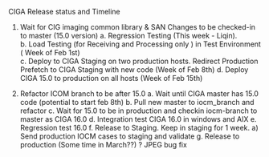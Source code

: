 CIGA Release status and Timeline

1. Wait for CIG imaging common library & SAN Changes to be checked-in to master (15.0 version)
   a. Regression Testing (This week - Liqin).  
   b. Load Testing (for Receiving and Processing only ) in Test Environment ( Week of Feb 1st)  
   c. Deploy to CIGA Staging on two production hosts.
   Redirect Production Prefetch to CIGA Staging with new code (Week of Feb 8th)
   d. Deploy CIGA 15.0 to production on all hosts (Week of Feb 15th)

2. Refactor ICOM branch to be after 15.0
   a. Wait until CIGA master has 15.0 code (potential to start feb 8th)
   b. Pull new master to iocm_branch and refactor
   c. Wait for 15.0 to be in production and checkin iocm-branch to master as CIGA 16.0
   d. Integration test CIGA 16.0 in windows and AIX
   e. Regression test 16.0
   f. Release to Staging. Keep in staging for 1 week. a) Send production IOCM cases to staging and validate
   g. Release to production (Some time in March??)
   ? JPEG bug fix
